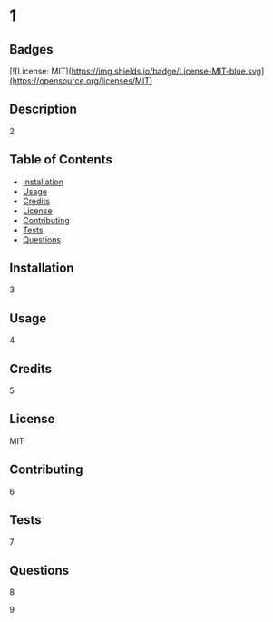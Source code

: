 # 1

  ## Badges
  [![License: MIT](https://img.shields.io/badge/License-MIT-blue.svg](https://opensource.org/licenses/MIT)
  

  ## Description
  2

  ## Table of Contents

  * [Installation](#installation)
  * [Usage](#usage)
  * [Credits](#credits)
  * [License](#license)
  * [Contributing](#contributing)
  * [Tests](#tests)
  * [Questions](#questions) 

  ## Installation

  3

  ## Usage

  4

  ## Credits

  5

  ## License

  MIT

  ## Contributing

  6

  ## Tests

  7

  ## Questions

  8

  9
  
  